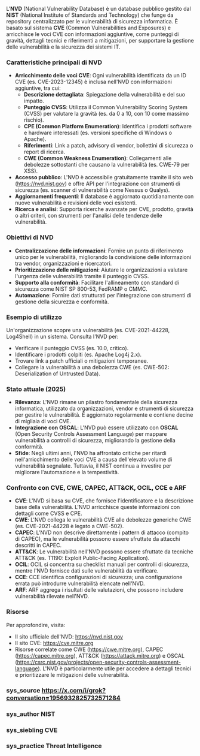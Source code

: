 L'**NVD** (National Vulnerability Database) è un database pubblico gestito dal **NIST** (National Institute of Standards and Technology) che funge da repository centralizzato per le vulnerabilità di sicurezza informatica. È basato sul sistema **CVE** (Common Vulnerabilities and Exposures) e arricchisce le voci CVE con informazioni aggiuntive, come punteggi di gravità, dettagli tecnici e riferimenti a mitigazioni, per supportare la gestione delle vulnerabilità e la sicurezza dei sistemi IT.

### **Caratteristiche principali di NVD**
- **Arricchimento delle voci CVE**: Ogni vulnerabilità identificata da un ID CVE (es. CVE-2023-12345) è inclusa nell'NVD con informazioni aggiuntive, tra cui:
  - **Descrizione dettagliata**: Spiegazione della vulnerabilità e del suo impatto.
  - **Punteggio CVSS**: Utilizza il Common Vulnerability Scoring System (CVSS) per valutare la gravità (es. da 0 a 10, con 10 come massimo rischio).
  - **CPE (Common Platform Enumeration)**: Identifica i prodotti software e hardware interessati (es. versioni specifiche di Windows o Apache).
  - **Riferimenti**: Link a patch, advisory di vendor, bollettini di sicurezza o report di ricerca.
  - **CWE (Common Weakness Enumeration)**: Collegamenti alle debolezze sottostanti che causano la vulnerabilità (es. CWE-79 per XSS).
- **Accesso pubblico**: L'NVD è accessibile gratuitamente tramite il sito web (https://nvd.nist.gov) e offre API per l'integrazione con strumenti di sicurezza (es. scanner di vulnerabilità come Nessus o Qualys).
- **Aggiornamenti frequenti**: Il database è aggiornato quotidianamente con nuove vulnerabilità e revisioni delle voci esistenti.
- **Ricerca e analisi**: Supporta ricerche avanzate per CVE, prodotto, gravità o altri criteri, con strumenti per l'analisi delle tendenze delle vulnerabilità.

### **Obiettivi di NVD**
- **Centralizzazione delle informazioni**: Fornire un punto di riferimento unico per le vulnerabilità, migliorando la condivisione delle informazioni tra vendor, organizzazioni e ricercatori.
- **Prioritizzazione delle mitigazioni**: Aiutare le organizzazioni a valutare l'urgenza delle vulnerabilità tramite il punteggio CVSS.
- **Supporto alla conformità**: Facilitare l'allineamento con standard di sicurezza come NIST SP 800-53, FedRAMP o CMMC.
- **Automazione**: Fornire dati strutturati per l'integrazione con strumenti di gestione della sicurezza e conformità.

### **Esempio di utilizzo**
Un'organizzazione scopre una vulnerabilità (es. CVE-2021-44228, Log4Shell) in un sistema. Consulta l'NVD per:
- Verificare il punteggio CVSS (es. 10.0, critico).
- Identificare i prodotti colpiti (es. Apache Log4j 2.x).
- Trovare link a patch ufficiali o mitigazioni temporanee.
- Collegare la vulnerabilità a una debolezza CWE (es. CWE-502: Deserialization of Untrusted Data).

### **Stato attuale (2025)**
- **Rilevanza**: L'NVD rimane un pilastro fondamentale della sicurezza informatica, utilizzato da organizzazioni, vendor e strumenti di sicurezza per gestire le vulnerabilità. È aggiornato regolarmente e contiene decine di migliaia di voci CVE.
- **Integrazione con OSCAL**: L'NVD può essere utilizzato con **OSCAL** (Open Security Controls Assessment Language) per mappare vulnerabilità a controlli di sicurezza, migliorando la gestione della conformità.
- **Sfide**: Negli ultimi anni, l'NVD ha affrontato critiche per ritardi nell'arricchimento delle voci CVE a causa dell'elevato volume di vulnerabilità segnalate. Tuttavia, il NIST continua a investire per migliorare l'automazione e la tempestività.

### **Confronto con CVE, CWE, CAPEC, ATT&CK, OCIL, CCE e ARF**
- **CVE**: L'NVD si basa su CVE, che fornisce l'identificatore e la descrizione base della vulnerabilità. L'NVD arricchisce queste informazioni con dettagli come CVSS e CPE.
- **CWE**: L'NVD collega le vulnerabilità CVE alle debolezze generiche CWE (es. CVE-2021-44228 è legato a CWE-502).
- **CAPEC**: L'NVD non descrive direttamente i pattern di attacco (compito di CAPEC), ma le vulnerabilità possono essere sfruttate da attacchi descritti in CAPEC.
- **ATT&CK**: Le vulnerabilità nell'NVD possono essere sfruttate da tecniche ATT&CK (es. T1190: Exploit Public-Facing Application).
- **OCIL**: OCIL si concentra su checklist manuali per controlli di sicurezza, mentre l'NVD fornisce dati sulle vulnerabilità da verificare.
- **CCE**: CCE identifica configurazioni di sicurezza; una configurazione errata può introdurre vulnerabilità elencate nell'NVD.
- **ARF**: ARF aggrega i risultati delle valutazioni, che possono includere vulnerabilità rilevate nell'NVD.

### **Risorse**
Per approfondire, visita:
- Il sito ufficiale dell'NVD: https://nvd.nist.gov
- Il sito CVE: https://cve.mitre.org
- Risorse correlate come CWE (https://cwe.mitre.org), CAPEC (https://capec.mitre.org), ATT&CK (https://attack.mitre.org) e OSCAL (https://csrc.nist.gov/projects/open-security-controls-assessment-language). L'NVD è particolarmente utile per accedere a dettagli tecnici e prioritizzare le mitigazioni delle vulnerabilità.

### sys_source https://x.com/i/grok?conversation=1956932825732571284
### sys_author NIST
### sys_siebling CVE
### sys_practice Threat Intelligence
